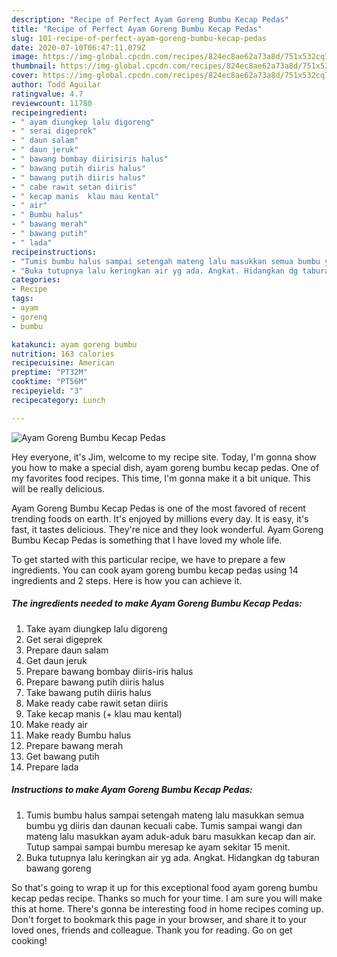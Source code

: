 ```yaml
---
description: "Recipe of Perfect Ayam Goreng Bumbu Kecap Pedas"
title: "Recipe of Perfect Ayam Goreng Bumbu Kecap Pedas"
slug: 101-recipe-of-perfect-ayam-goreng-bumbu-kecap-pedas
date: 2020-07-10T06:47:11.079Z
image: https://img-global.cpcdn.com/recipes/824ec8ae62a73a8d/751x532cq70/ayam-goreng-bumbu-kecap-pedas-foto-resep-utama.jpg
thumbnail: https://img-global.cpcdn.com/recipes/824ec8ae62a73a8d/751x532cq70/ayam-goreng-bumbu-kecap-pedas-foto-resep-utama.jpg
cover: https://img-global.cpcdn.com/recipes/824ec8ae62a73a8d/751x532cq70/ayam-goreng-bumbu-kecap-pedas-foto-resep-utama.jpg
author: Todd Aguilar
ratingvalue: 4.7
reviewcount: 11780
recipeingredient:
- " ayam diungkep lalu digoreng"
- " serai digeprek"
- " daun salam"
- " daun jeruk"
- " bawang bombay diirisiris halus"
- " bawang putih diiris halus"
- " bawang putih diiris halus"
- " cabe rawit setan diiris"
- " kecap manis  klau mau kental"
- " air"
- " Bumbu halus"
- " bawang merah"
- " bawang putih"
- " lada"
recipeinstructions:
- "Tumis bumbu halus sampai setengah mateng lalu masukkan semua bumbu yg diiris dan daunan kecuali cabe. Tumis sampai wangi dan mateng lalu masukkan ayam aduk-aduk baru masukkan kecap dan air. Tutup sampai sampai bumbu meresap ke ayam sekitar 15 menit."
- "Buka tutupnya lalu keringkan air yg ada. Angkat. Hidangkan dg taburan bawang goreng"
categories:
- Recipe
tags:
- ayam
- goreng
- bumbu

katakunci: ayam goreng bumbu 
nutrition: 163 calories
recipecuisine: American
preptime: "PT32M"
cooktime: "PT56M"
recipeyield: "3"
recipecategory: Lunch

---
```



![Ayam Goreng Bumbu Kecap Pedas](https://img-global.cpcdn.com/recipes/824ec8ae62a73a8d/751x532cq70/ayam-goreng-bumbu-kecap-pedas-foto-resep-utama.jpg)

Hey everyone, it's Jim, welcome to my recipe site. Today, I'm gonna show you how to make a special dish, ayam goreng bumbu kecap pedas. One of my favorites food recipes. This time, I'm gonna make it a bit unique. This will be really delicious.



Ayam Goreng Bumbu Kecap Pedas is one of the most favored of recent trending foods on earth. It's enjoyed by millions every day. It is easy, it's fast, it tastes delicious. They're nice and they look wonderful. Ayam Goreng Bumbu Kecap Pedas is something that I have loved my whole life.


To get started with this particular recipe, we have to prepare a few ingredients. You can cook ayam goreng bumbu kecap pedas using 14 ingredients and 2 steps. Here is how you can achieve it.

<!--inarticleads1-->

##### The ingredients needed to make Ayam Goreng Bumbu Kecap Pedas:

1. Take  ayam diungkep lalu digoreng
1. Get  serai digeprek
1. Prepare  daun salam
1. Get  daun jeruk
1. Prepare  bawang bombay diiris-iris halus
1. Prepare  bawang putih diiris halus
1. Take  bawang putih diiris halus
1. Make ready  cabe rawit setan diiris
1. Take  kecap manis (+ klau mau kental)
1. Make ready  air
1. Make ready  Bumbu halus
1. Prepare  bawang merah
1. Get  bawang putih
1. Prepare  lada




<!--inarticleads2-->

##### Instructions to make Ayam Goreng Bumbu Kecap Pedas:

1. Tumis bumbu halus sampai setengah mateng lalu masukkan semua bumbu yg diiris dan daunan kecuali cabe. Tumis sampai wangi dan mateng lalu masukkan ayam aduk-aduk baru masukkan kecap dan air. Tutup sampai sampai bumbu meresap ke ayam sekitar 15 menit.
1. Buka tutupnya lalu keringkan air yg ada. Angkat. Hidangkan dg taburan bawang goreng




So that's going to wrap it up for this exceptional food ayam goreng bumbu kecap pedas recipe. Thanks so much for your time. I am sure you will make this at home. There's gonna be interesting food in home recipes coming up. Don't forget to bookmark this page in your browser, and share it to your loved ones, friends and colleague. Thank you for reading. Go on get cooking!
